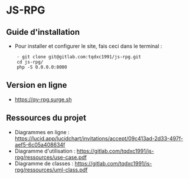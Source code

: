 # JS-RPG

## Guide d'installation
* Pour installer et configurer le site, fais ceci dans le terminal :
```
    · git clone git@gitlab.com:tqdxc1991/js-rpg.git
    cd js-rpg/
    php -S 0.0.0.0:8000
```

## Version en ligne
* https://qy-rpg.surge.sh

## Ressources du projet
* Diagrammes en ligne : https://lucid.app/lucidchart/invitations/accept/09c413ad-2d33-497f-aef5-6c05a408634f
* Diagramme d'utilisation : https://gitlab.com/tqdxc1991/js-rpg/ressources/use-case.pdf
* Diagramme de classes : https://gitlab.com/tqdxc1991/js-rpg/ressources/uml-class.pdf
